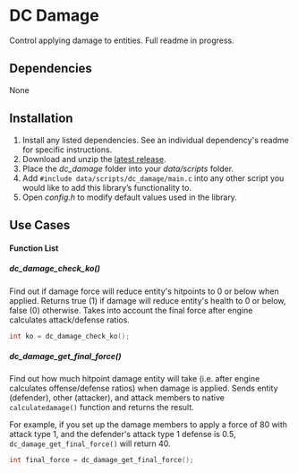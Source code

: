 # DC Damage
Control applying damage to entities. Full readme in progress.

## Dependencies
None

## Installation
1. Install any listed dependencies. See an individual dependency's readme for specific instructions.
1. Download and unzip the [latest release](../../releases).
1. Place the *dc_damage* folder into your *data/scripts* folder.
1. Add ```#include data/scripts/dc_damage/main.c``` into any other script you would like to add this library’s functionality to.
1. Open *config.h* to modify default values used in the library.

## Use Cases

#### Function List

##### dc_damage_check_ko()
Find out if damage force will reduce entity's hitpoints to 0 or below when applied. Returns true (1) if damage will reduce entity's health to 0 or below, false (0) otherwise. Takes into account the final force after engine calculates attack/defense ratios.

```c
int ko = dc_damage_check_ko();
```

##### dc_damage_get_final_force()
Find out how much hitpoint damage entity will take (i.e. after engine calculates offense/defense ratios) when damage is applied. Sends entity (defender), other (attacker), and attack members to native ```calculatedamage()``` function and returns the result.

For example, if you set up the damage members to apply a force of 80 with attack type 1, and the defender's attack type 1 defense is 0.5, ```dc_damage_get_final_force()``` will return 40.

```c
int final_force = dc_damage_get_final_force();
```

